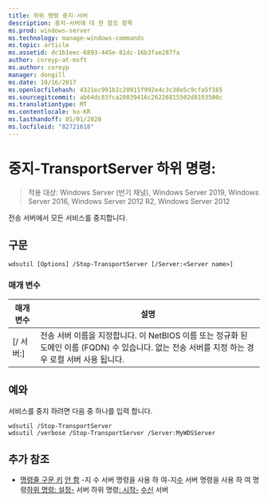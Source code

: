 ```yaml
---
title: 하위 명령 중지-서버
description: 중지-서버에 대 한 참조 항목
ms.prod: windows-server
ms.technology: manage-windows-commands
ms.topic: article
ms.assetid: dc1b1eec-6893-445e-81dc-16b3fae287fa
author: coreyp-at-msft
ms.author: coreyp
manager: dongill
ms.date: 10/16/2017
ms.openlocfilehash: 4321ec991b2c20911f992e4c3c38e5c9cfa5f165
ms.sourcegitcommit: ab64dc83fca28039416c26226815502d0193500c
ms.translationtype: MT
ms.contentlocale: ko-KR
ms.lasthandoff: 05/01/2020
ms.locfileid: "82721618"
---
```

# <a name="subcommand-stop-transportserver"></a>중지-TransportServer 하위 명령:

> 적용 대상: Windows Server (반기 채널), Windows Server 2019, Windows Server 2016, Windows Server 2012 R2, Windows Server 2012

전송 서버에서 모든 서비스를 중지합니다.
## <a name="syntax"></a>구문
```
wdsutil [Options] /Stop-TransportServer [/Server:<Server name>]
```
### <a name="parameters"></a>매개 변수
|매개 변수|설명|
|-------|--------|
|[/ 서버:<Server name>]|전송 서버 이름을 지정합니다. 이 NetBIOS 이름 또는 정규화 된 도메인 이름 (FQDN) 수 있습니다. 없는 전송 서버를 지정 하는 경우 로컬 서버 사용 됩니다.|
## <a name="examples"></a><a name="BKMK_examples"></a>예와
서비스를 중지 하려면 다음 중 하나를 입력 합니다.
```
wdsutil /Stop-TransportServer
wdsutil /verbose /Stop-TransportServer /Server:MyWDSServer
```
## <a name="additional-references"></a>추가 참조
- [명령줄 구문 키](command-line-syntax-key.md)
[안 함](using-the-disable-transportserver-command.md)
-지 수 서버 명령을 사용 하 여-지[수](using-the-enable-transportserver-command.md)
서버 명령을 사용 하 여 명령[하위 명령: 설정-](subcommand-set-transportserver.md)
서버 하위 명령[: 시작-](subcommand-start-transportserver.md) [수신](using-the-get-transportserver-command.md)
서버
